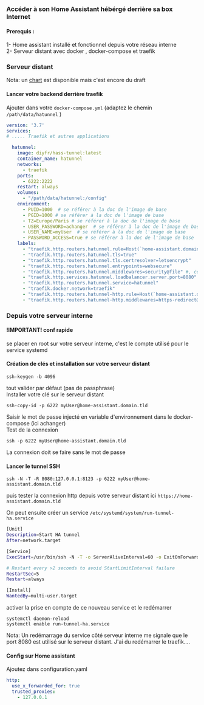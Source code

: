 ### Accéder à son Home Assistant hébérgé derrière sa box Internet

#### Prerequis :
1- Home assistant installé et fonctionnel depuis votre réseau interne  
2- Serveur distant avec docker , docker-compose et traefik   

### Serveur distant
Nota: un [chart](./chart/) est disponible mais c'est encore du draft   

#### Lancer votre backend derrière traefik
Ajouter dans votre `docker-compose.yml`  (adaptez le chemin `/path/data/hatunnel` )
```yaml
version: '3.7'
services:
# ..... Traefik et autres applications

  hatunnel:
    image: diyfr/hass-tunnel:latest
    container_name: hatunnel
    networks:
      - traefik
    ports:
      - 6222:2222
    restart: always
    volumes:
      - "/path/data/hatunnel:/config"
    environment:
      - PUID=1000  # se référer à la doc de l'image de base 
      - PGID=1000 # se référer à la doc de l'image de base
      - TZ=Europe/Paris # se référer à la doc de l'image de base
      - USER_PASSWORD=achanger  # se référer à la doc de l'image de base 
      - USER_NAME=myUser  # se référer à la doc de l'image de base
      - PASSWORD_ACCESS=true # se référer à la doc de l'image de base
    labels:
      - "traefik.http.routers.hatunnel.rule=Host(`home-assistant.domain.tld`)"
      - "traefik.http.routers.hatunnel.tls=true"
      - "traefik.http.routers.hatunnel.tls.certresolver=letsencrypt"
      - "traefik.http.routers.hatunnel.entrypoints=websecure"
      - "traefik.http.routers.hatunnel.middlewares=security@file" #, compression@file"
      - "traefik.http.services.hatunnel.loadbalancer.server.port=8080"
      - "traefik.http.routers.hatunnel.service=hatunnel"
      - "traefik.docker.network=traefik"
      - "traefik.http.routers.hatunnel-http.rule=Host(`home-assistant.domain.tld`)"
      - "traefik.http.routers.hatunnel-http.middlewares=https-redirect@file"
```
### Depuis votre serveur interne 

#### !IMPORTANT! conf rapide
se placer en root sur votre serveur interne, c'est le compte utilisé pour le service systemd

#### Création de clés et installation sur votre serveur distant
```shell
ssh-keygen -b 4096
```
tout valider par défaut (pas de passphrase)   
Installer votre clé sur le serveur distant 
```shell
ssh-copy-id -p 6222 myUser@home-assistant.domain.tld
```
Saisir le mot de passe injecté en variable d'environnement dans le docker-compose  (ici achanger)  
Test de la connexion  
```shell
ssh -p 6222 myUser@home-assistant.domain.tld
```
La connexion doit se faire sans le mot de passe  

#### Lancer le tunnel SSH 
```
ssh -N -T -R 8080:127.0.0.1:8123 -p 6222 myUser@home-assistant.domain.tld
```
puis tester la connexion http depuis votre serveur distant ici `https://home-assistant.domain.tld`  

On peut ensuite créer un service 
`/etc/systemd/system/run-tunnel-ha.service`
```bash
[Unit]
Description=Start HA tunnel
After=network.target

[Service]
ExecStart=/usr/bin/ssh -N -T -o ServerAliveInterval=60 -o ExitOnForwardFailure=yes -R 8080:127.0.0.1:8123 -p 6222 myUser@home-assistant.domain.tld

# Restart every >2 seconds to avoid StartLimitInterval failure
RestartSec=5
Restart=always

[Install]
WantedBy=multi-user.target
```
activer la prise en compte de ce nouveau service et le redémarrer  
```shell
systemctl daemon-reload 
systemctl enable run-tunnel-ha.service
```

Nota: Un redémarrage du service côté serveur interne me signale que le port 8080 est utilisé sur le serveur distant. J'ai du redémarrer le traefik....  



#### Config sur Home assistant
Ajoutez dans configuration.yaml
```yml
http:
  use_x_forwarded_for: true
  trusted_proxies:
    - 127.0.0.1
```









